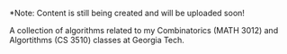 *Note: Content is still being created and will be uploaded soon!

A collection of algorithms related to my Combinatorics (MATH 3012) and Algortithms (CS 3510) classes at Georgia Tech.
